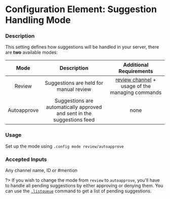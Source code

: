 # Configuration Element: Suggestion Handling Mode

### Description
This setting defines how suggestions will be handled in your server, there are **two** available modes:

| Mode         | Description                                                                 | Additional Requirements                    |
|:------------:|:---------------------------------------------------------------------------:|:------------------------------------------:|
| Review       | Suggestions are held for manual review                                      | [review channel](/config/review.md) + usage of the managing commands |
| Autoapprove  | Suggestions are automatically approved and sent in the suggestions feed     | none                                          |


### Usage
Set up the mode using `.config mode review/autoapprove`

### Accepted Inputs
Any channel name, ID or #mention

?> If you wish to change the mode from `review` to `autoapprove`, you'll have to handle all pending suggestions by either approving or denying them. You can use the [`.listqueue`](/staff/listqueue.md) command to get a list of pending suggestions.
